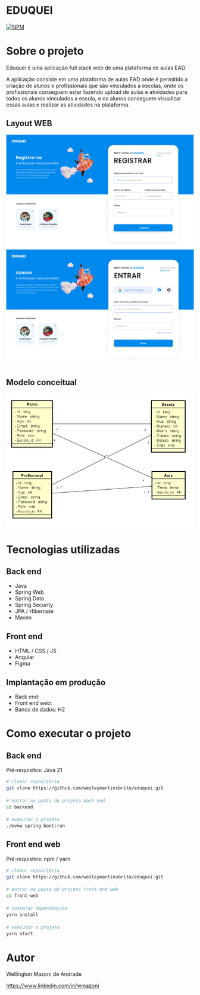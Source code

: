 # EDUQUEI 
[![NPM](https://img.shields.io/npm/l/react)](https://github.com/wesleymartinsbrito/eduquei/blob/main/LICENSE) 

# Sobre o projeto


Eduquei é uma aplicação full stack web de uma plataforma de aulas EAD.

A aplicação consiste em uma plataforma de aulas EAD onde é permitido a criação de alunos e profissionais que são vinculados a escolas, onde os profissionais conseguem estar fazendo upload de aulas e atividades para todos os alunos vinculados a escola, e os alunos conseguem visualizar essas aulas e realizar as atividades na plataforma.

## Layout WEB
![Tela de Registro](https://github.com/wesleymartinsbrito/assets/blob/main/Captura%20de%20tela%202024-06-26%20183929.png) ![Tela de Login](https://github.com/wesleymartinsbrito/assets/blob/main/Captura%20de%20tela%202024-06-26%20183844.png)

## Modelo conceitual
![Modelo Conceitual](https://github.com/wesleymartinsbrito/assets/blob/main/DIAGRAMA%20EDUQUEI.png)

# Tecnologias utilizadas
## Back end
- Java
- Spring Web
- Spring Data
- Spring Security
- JPA / Hibernate
- Maven
## Front end
- HTML / CSS / JS 
- Angular
- Figma
## Implantação em produção
- Back end: 
- Front end web: 
- Banco de dados: H2

# Como executar o projeto

## Back end
Pré-requisitos: Java 21

```bash
# clonar repositório
git clone https://github.com/wesleymartinsbrito/eduquei.git

# entrar na pasta do projeto back end
cd backend

# executar o projeto
./mvnw spring-boot:run
```

## Front end web
Pré-requisitos: npm / yarn

```bash
# clonar repositório
git clone https://github.com/wesleymartinsbrito/eduquei.git

# entrar na pasta do projeto front end web
cd front-web

# instalar dependências
yarn install

# executar o projeto
yarn start
```

# Autor

Wellington Mazoni de Andrade

https://www.linkedin.com/in/wmazoni
